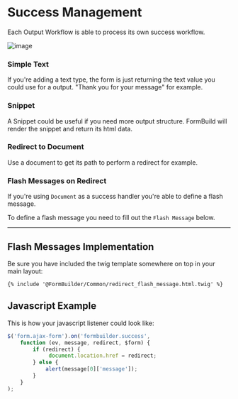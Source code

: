 # Success Management
Each Output Workflow is able to process its own success workflow.

![image](https://user-images.githubusercontent.com/700119/77761369-3a7d6f80-7038-11ea-9044-10fd46965ecf.png)

### Simple Text 
If you're adding a text type, the form is just returning the text value you could use for a output.
"Thank you for your message" for example.

### Snippet
A Snippet could be useful if you need more output structure. FormBuild will render the snippet and return its html data.

### Redirect to Document
Use a document to get its path to perform a redirect for example.

### Flash Messages on Redirect
If you're using `Document` as a success handler you're able to define a flash message. 

To define a flash message you need to fill out the `Flash Message` below.

***

## Flash Messages Implementation
Be sure you have included the twig template somewhere on top in your main layout:

```twig
{% include '@FormBuilder/Common/redirect_flash_message.html.twig' %}
```

## Javascript Example
This is how your javascript listener could look like:

```javascript
$('form.ajax-form').on('formbuilder.success', 
    function (ev, message, redirect, $form) {
        if (redirect) {
             document.location.href = redirect;
        } else {
            alert(message[0]['message']);
        }
    }
);
```